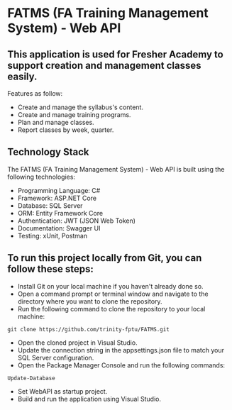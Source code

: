 
# FATMS (FA Training Management System) - Web API

## This application is used for Fresher Academy to support creation and management classes easily.
Features as follow:
- Create and manage the syllabus's content.
- Create and manage training programs.
- Plan and manage classes.
- Report classes by week, quarter.

## Technology Stack
The FATMS (FA Training Management System) - Web API is built using the following technologies:

- Programming Language: C#
- Framework: ASP.NET Core
- Database: SQL Server
- ORM: Entity Framework Core
- Authentication: JWT (JSON Web Token)
- Documentation: Swagger UI
- Testing: xUnit, Postman

## To run this project locally from Git, you can follow these steps:

- Install Git on your local machine if you haven't already done so.
- Open a command prompt or terminal window and navigate to the directory where you want to clone the repository.
- Run the following command to clone the repository to your local machine:
```
git clone https://github.com/trinity-fptu/FATMS.git
```
- Open the cloned project in Visual Studio.
- Update the connection string in the appsettings.json file to match your SQL Server configuration.
- Open the Package Manager Console and run the following commands:
```
Update-Database
```
- Set WebAPI as startup project.
- Build and run the application using Visual Studio.
